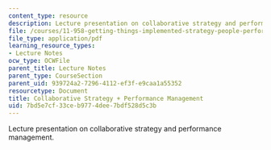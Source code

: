 ```yaml
---
content_type: resource
description: Lecture presentation on collaborative strategy and performance management.
file: /courses/11-958-getting-things-implemented-strategy-people-performance-and-leadership-january-iap-2009/7bd5e7cf33ceb9774dee7bdf528d5c3b_slides3.pdf
file_type: application/pdf
learning_resource_types:
- Lecture Notes
ocw_type: OCWFile
parent_title: Lecture Notes
parent_type: CourseSection
parent_uid: 939724a2-7296-4112-ef3f-e9caa1a55352
resourcetype: Document
title: Collaborative Strategy + Performance Management
uid: 7bd5e7cf-33ce-b977-4dee-7bdf528d5c3b
---
```

Lecture presentation on collaborative strategy and performance management.

